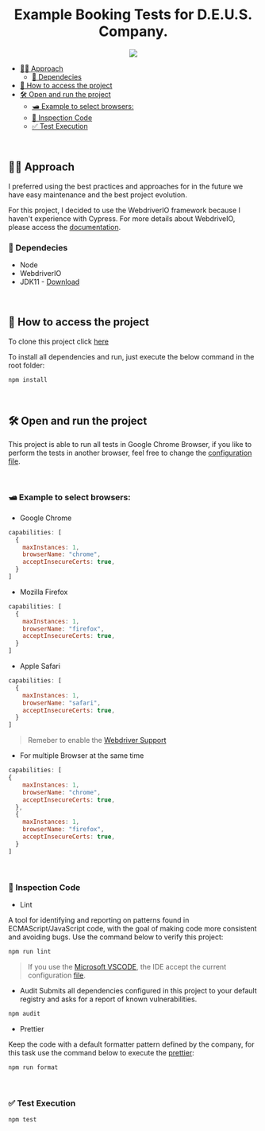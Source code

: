 
<h1 align="center"> 
    Example Booking Tests for D.E.U.S. Company.
</h1>

<p align="center">
<img src="docs/Kapture%202022-11-21%20at%2013.41.46.gif"/>
</p>

- [🖐🏻 Approach](#-approach)
  - [💾 Dependecies](#-dependecies)
- [📁 How to access the project](#-how-to-access-the-project)
- [🛠️ Open and run the project](#️-open-and-run-the-project)
  - [🛥 Example to select browsers:](#-example-to-select-browsers)
  - [🔎 Inspection Code](#-inspection-code)
  - [✅ Test Execution](#-test-execution)

<br>

## 🖐🏻 Approach

I preferred using the best practices and approaches for in the future we have easy maintenance and the best project evolution.

For this project, I decided to use the WebdriverIO framework because I haven't experience with Cypress. For more details about WebdriveIO, please access the [documentation](https://webdriver.io/).

### 💾 Dependecies
- Node
- WebdriverIO
- JDK11 - [Download](https://www.oracle.com/pt/java/technologies/javase/jdk11-archive-downloads.html)

<br>

## 📁 How to access the project
To clone this project click [here](https://github.com/demismeneghetti/booking-tests.git)

To install all dependencies and run, just execute the below command in the root folder:
```sh
npm install
```

<br>

## 🛠️ Open and run the project

This project is able to run all tests in Google Chrome Browser, if you like to perform the tests in another browser, feel free to change the [configuration file](wdio.conf.js#L50). 

<br>

### 🛥 Example to select browsers:

- Google Chrome

```js
capabilities: [
  {
    maxInstances: 1,
    browserName: "chrome",
    acceptInsecureCerts: true,
  }
]
```

- Mozilla Firefox

```js
capabilities: [
  {
    maxInstances: 1,
    browserName: "firefox",
    acceptInsecureCerts: true,
  }
]
```

- Apple Safari

```js
capabilities: [
  {
    maxInstances: 1,
    browserName: "safari",
    acceptInsecureCerts: true,
  }
]
```

> Remeber to enable the [Webdriver Support](https://developer.apple.com/documentation/webkit/testing_with_webdriver_in_safari)

- For multiple Browser at the same time

```js
capabilities: [
{
    maxInstances: 1,
    browserName: "chrome",
    acceptInsecureCerts: true,
  },
  {
    maxInstances: 1,
    browserName: "firefox",
    acceptInsecureCerts: true,
  }
]
```

<br>

### 🔎 Inspection Code
- Lint

A tool for identifying and reporting on patterns found in ECMAScript/JavaScript code, with the goal of making code more consistent and avoiding bugs. Use the command below to verify this project:

```sh
npm run lint
```

> If you use the [Microsoft VSCODE](https://code.visualstudio.com/), the IDE accept the current configuration [file](.eslintrc).


- Audit
Submits all dependencies configured in this project to your default registry and asks for a report of known vulnerabilities.

```sh
npm audit
```

- Prettier

Keep the code with a default formatter pattern defined by the company, for this task use the command below to execute the [prettier](https://prettier.io):

```sh
npm run format
```

<br>

### ✅ Test Execution

```sh
npm test
```
